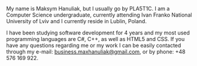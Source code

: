 My name is Maksym Hanuliak, but I usually go by PLA5T1C. I am a Computer Science undergraduate, currently attending Ivan Franko National University of Lviv and I currently reside in Lublin, Poland.

I have been studying software development for 4 years and my most used programming languages are C#, C++, as well as HTML5 and CSS.
If you have any questions regarding me or my work I can be easily contacted through my e-mail: business.maxhanuliak@gmail.com, or by phone: +48 576 169 922.
